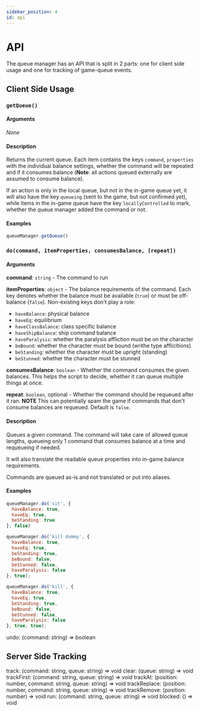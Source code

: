 ```yaml
---
sidebar_position: 4
id: api
---
```

# API #

The queue manager has an API that is split in 2 parts: one for client side usage and one for tracking of game-queue events.

## Client Side Usage ##

### `getQueue()` ###

#### Arguments ####

*None*

#### Description ####

Returns the current queue. Each item contains the keys `command`, `properties` with the individual balance settings, whether the command will be repeated and if it consumes balance (**Note**: all actions queued externally are assumed to consume balance).

If an action is only in the local queue, but not in the in-game queue yet, it will also have the key `queueing` (sent to the game, but not confirmed yet), while items in the in-game queue have the key `locallyControlled` to mark, whether the queue manager added the command or not.

#### Examples ####

```js
queueManager.getQueue()
```

### `do(command, itemProperties, consumesBalance, [repeat])` ###

#### Arguments ####

**command**: `string` - The command to run

**itemProperties**: `object` - The balance requirements of the command. Each key denotes whether the balance must be available (`true`) or must be off-balance (`false`). Non-existing keys don't play a role:
  - `haveBalance`: physical balance
  - `haveEq`: equilibrium
  - `haveClassBalance`: class specific balance
  - `haveShipBalance`: ship command balance
  - `haveParalysis`: whether the paralysis affliction must be on the character
  - `beBound`: whether the character must be bound (writhe type afflicitions)
  - `beStanding`: whether the character must be upright (standing)
  - `beStunned`:  whether the character must be stunned

**consumesBalance**: `boolean` - Whether the command consumes the given balances. This helps the script to decide, whether it can queue multiple things at once.

**repeat**: `boolean`, optional - Whether the command should be requeued after it ran. **NOTE** This can potentially spam the game if commands that don't consume balances are requeued. Default is `false`.

#### Description ####

Queues a given command. The command will take care of allowed queue lengths, queueing only 1 command that consumes balance at a time and requeueing if needed.

It will also translate the readable queue properties into in-game balance requirements.

Commands are queued as-is and not translated or put into aliases.

#### Examples ####

```js
queueManager.do('sit', {
  haveBalance: true,
  haveEq: true,
  beStanding: true
}, false)
```

```js
queueManager.do('kill dummy', {
  haveBalance: true,
  haveEq: true,
  beStanding: true,
  beBound: false,
  beStunned: false,
  haveParalysis: false
}, true);
```

```js
queueManager.do('kill', {
  haveBalance: true,
  haveEq: true,
  beStanding: true,
  beBound: false,
  beStunned: false,
  haveParalysis: false
}, true, true);
```


undo: (command: string) => boolean

## Server Side Tracking ##

track: (command: string, queue: string) => void
clear: (queue: string) => void
trackFirst: (command: string, queue: string) => void
trackAt: (position: number, command: string, queue: string) => void
trackReplace: (position: number, command: string, queue: string) => void
trackRemove: (position: number) => void
run: (command: string, queue: string) => void
blocked: () => void
  
